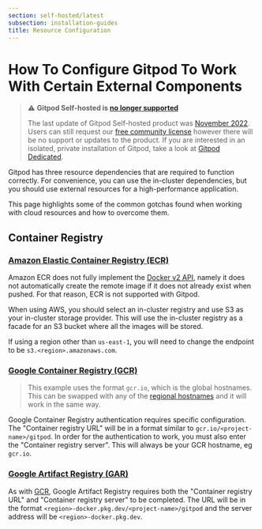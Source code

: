 ```yaml
---
section: self-hosted/latest
subsection: installation-guides
title: Resource Configuration
---
```


<script context="module">
  export const prerender = true;
</script>

# How To Configure Gitpod To Work With Certain External Components

> ⚠️ **Gitpod Self-hosted is [no longer supported](https://www.gitpod.io/blog/introducing-gitpod-dedicated)**
>
> The last update of Gitpod Self-hosted product was [November 2022](/changelog/november-self-hosted-release). Users can still request our [free community license](/community-license) however there will be no support or updates to the product. If you are interested in an isolated, private installation of Gitpod, take a look at [Gitpod Dedicated](/dedicated).

Gitpod has three resource dependencies that are required to function correctly. For convenience, you can use the in-cluster dependencies, but you should use external resources for a high-performance application.

This page highlights some of the common gotchas found when working with cloud resources and how to overcome them.

## Container Registry

### [Amazon Elastic Container Registry (ECR)](https://aws.amazon.com/ecr/)

Amazon ECR does not fully implement the [Docker v2 API](https://docs.docker.com/registry/spec/api), namely it does not automatically create the remote image if it does not already exist when pushed. For that reason, ECR is not supported with Gitpod.

When using AWS, you should select an in-cluster registry and use S3 as your in-cluster storage provider. This will use the in-cluster registry as a facade for an S3 bucket where all the images will be stored.

If using a region other than `us-east-1`, you will need to change the endpoint to be `s3.<region>.amazonaws.com`.

### [Google Container Registry (GCR)](https://cloud.google.com/container-registry)

> This example uses the format `gcr.io`, which is the global hostnames. This can be swapped with any of the [regional hostnames](https://cloud.google.com/container-registry/docs/pushing-and-pulling) and it will work in the same way.

Google Container Registry authentication requires specific configuration. The "Container registry URL" will be in a format similar to `gcr.io/<project-name>/gitpod`. In order for the authentication to work, you must also enter the "Container registry server". This will always be your GCR hostname, eg `gcr.io`.

### [Google Artifact Registry (GAR)](https://cloud.google.com/artifact-registry)

As with [GCR](#google-container-registry-gcr), Google Artifact Registry requires both the "Container registry URL" and "Container registry server" to be completed. The URL will be in the format `<region>-docker.pkg.dev/<project-name>/gitpod` and the server address will be `<region>-docker.pkg.dev`.
